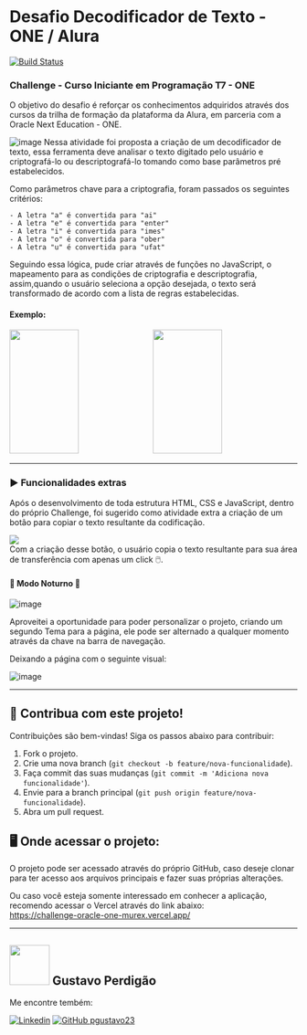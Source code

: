 # Desafio Decodificador de Texto - ONE / Alura
[![Build Status](https://img.shields.io/badge/build-passing-brightgreen)](https://example.com)

### Challenge - Curso Iniciante em Programação T7 - ONE
O objetivo do desafio é reforçar os conhecimentos adquiridos através dos cursos da trilha de formação da plataforma da Alura, em parceria com a Oracle Next Education - ONE. 
<br>

![image](https://github.com/user-attachments/assets/310b7bff-d5bb-4577-8873-c6639c19e0bb)
Nessa atividade foi proposta a criação de um decodificador de texto, essa ferramenta deve analisar o texto digitado pelo usuário e criptografá-lo ou descriptografá-lo tomando como base parâmetros pré estabelecidos.
<br>

Como parâmetros chave para a criptografia, foram passados os seguintes critérios:

```
- A letra "a" é convertida para "ai"
- A letra "e" é convertida para "enter" 
- A letra "i" é convertida para "imes"  
- A letra "o" é convertida para "ober"
- A letra "u" é convertida para "ufat"
```
Seguindo essa lógica, pude criar através de funções no JavaScript, o mapeamento para as condições de criptografia e descriptografia, assim,quando o usuário seleciona a opção desejada, o texto será transformado de acordo com a lista de regras estabelecidas. 

#### Exemplo:
<img src="https://github.com/user-attachments/assets/7375691f-6e32-44d6-84c2-be4a4c88d171" width="49%" height="217px"> <img src="https://github.com/user-attachments/assets/b68c48a8-c9fd-4073-848e-e5f9f4420a7a" width="49%" height="217px">

<hr>

### ▶️ Funcionalidades extras

Após o desenvolvimento de toda estrutura HTML, CSS e JavaScript, dentro do próprio Challenge, foi sugerido como atividade extra a criação de um botão para copiar o texto resultante da codificação.
<br>

<img src="https://github.com/user-attachments/assets/31ad2100-27c4-41cf-8e7c-a601bfa2a92e">

<br>
Com a criação desse botão, o usuário copia o texto resultante para sua área de transferência com apenas um click 🖱️.
<br>

#### 🌙 Modo Noturno 🌙

![image](https://github.com/user-attachments/assets/00524854-686a-4453-b7a3-18771f80e08f)
<br>

Aproveitei a oportunidade para poder personalizar o projeto, criando um segundo Tema para a página, ele pode ser alternado a qualquer momento através da chave na barra de navegação.
<br>

Deixando a página com o seguinte visual:
<br> 

![image](https://github.com/user-attachments/assets/51d3237e-cd4c-4357-bafb-ef62bc394c8d)

<hr>

## 🥇 Contribua com este projeto! 

Contribuições são bem-vindas! Siga os passos abaixo para contribuir:

1. Fork o projeto.
2. Crie uma nova branch (`git checkout -b feature/nova-funcionalidade`).
3. Faça commit das suas mudanças (`git commit -m 'Adiciona nova funcionalidade'`).
4. Envie para a branch principal (`git push origin feature/nova-funcionalidade`).
5. Abra um pull request.

## 🖥️ Onde acessar o projeto:

O projeto pode ser acessado através do próprio GitHub, caso deseje clonar para ter acesso aos arquivos principais e fazer suas próprias alterações.
<br>

Ou caso você esteja somente interessado em conhecer a aplicação, recomendo acessar o Vercel através do link abaixo:
<br>
https://challenge-oracle-one-murex.vercel.app/
<br>
<hr>

<h2>
  <img src="https://github.com/user-attachments/assets/721a6d4b-1811-42da-afe9-022be9aa7c7f" width="70px">  
  Gustavo Perdigão
</h2>

  Me encontre tembém:

  [![Linkedin](https://img.shields.io/badge/linkedin-%230077B5.svg?style=for-the-badge&logo=linkedin&logoColor=white&link=https://www.linkedin.com/in/gustavo-perdigão-0b6a0123b)](https://www.linkedin.com/in/gustavo-perdigão-0b6a0123b)
  [![GitHub pgustavo23](https://img.shields.io/badge/github-%23121011.svg?style=for-the-badge&logo=github&logoColor=white&link=https://github.com/pgustavo23)](https://github.com/pgustavo23)

